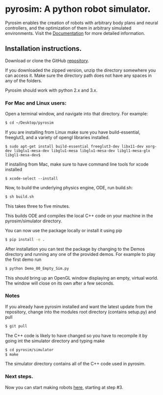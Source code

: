 # pyrosim: A python robot simulator. 

Pyrosim enables the creation of robots with arbitrary body plans
and neural controllers, and the optimization of them in arbitrary simulated
environments. Visit the [Documentation](https://mec-lab.github.io/pyrosim) for more detailed information.


## Installation instructions.

  Download or clone the GitHub [repository](https://github.com/ccappelle/pyrosim).

  If you downloaded the zipped version, unzip the directory somewhere you can access it.
  Make sure the directory path does not have any spaces in any of the folders.

  Pyrosim should work with python 2.x and 3.x.

### For Mac and Linux users:

  Open a terminal window, and navigate into that directory. For example:

  ```bash
  $ cd ~/Desktop/pyrosim
  ```
  If you are installing from Linux make sure you have build-essential,
  freeglut3, and a variety of opengl libraries installed.

  ```
  $ sudo apt-get install build-essential freeglut3-dev libx11-dev xorg-dev libglu1-mesa-dev libglu1-mesa libglu1-mesa-dev libgl1-mesa-glx libgl1-mesa-dev$
  ```

  If installing from Mac, make sure to have command line tools for xcode installed

  ```
  $ xcode-select --install
  ```

  Now, to build the underlying physics engine, ODE, run
  build.sh:

  ```bash
  $ sh build.sh
  ```

  This takes three to five minutes. 

  This builds ODE and compiles the local C++ code on your machine in the 
  pyrosim/simulator directory. 

  You can now use the package locally or install it using pip
  ```bash
  $ pip install -e .
  ```

  After installation you can test the package by changing to the Demos directory and running
  any one of the provided demos. 
  For example to play the first demo run
  ```bash
  $ python Demo_00_Empty_Sim.py 
  ```
  This should bring up an OpenGL window displaying an empty, virtual world.
  The window will close on its own after a few seconds.


### Notes
  
  If you already have pyrosim installed and want the latest update from the repository,
  change into the modules root directory (contains setup.py) and pull 
  ```bash
  $ git pull
  ```
  The C++ code is likely to have changed so  you have to recompile it by going int the simulator directory and typing make
  ```bash
  $ cd pyrosim/simulator
  $ make
  ```
  The simulator directory contains all of the C++ code used in pyrosim.
  
### Next steps.

Now you can start making robots [here](https://www.reddit.com/r/ludobots/wiki/pyrosim/simulation), starting at step #3.

